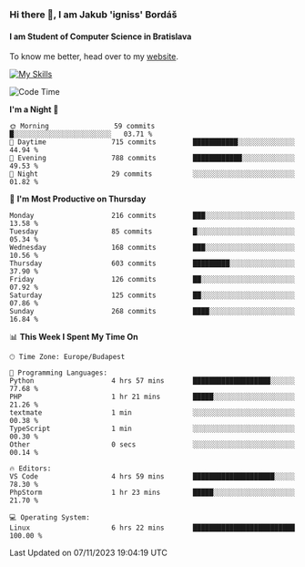 ### Hi there 👋, I am Jakub 'igniss' Bordáš

#### I am Student of Computer Science in Bratislava
To know me better, head over to my [website](https://bordas.sk).

[![My Skills](https://skillicons.dev/icons?i=js,html,css,figma,svelte,java,kotlin,python,postgresql,typescript,nest,nodejs)](https://bordas.sk)


<!--START_SECTION:waka-->
![Code Time](http://img.shields.io/badge/Code%20Time-1%2C261%20hrs%2034%20mins-blue)

**I'm a Night 🦉** 

```text
🌞 Morning                59 commits          █░░░░░░░░░░░░░░░░░░░░░░░░   03.71 % 
🌆 Daytime                715 commits         ███████████░░░░░░░░░░░░░░   44.94 % 
🌃 Evening                788 commits         ████████████░░░░░░░░░░░░░   49.53 % 
🌙 Night                  29 commits          ░░░░░░░░░░░░░░░░░░░░░░░░░   01.82 % 
```
📅 **I'm Most Productive on Thursday** 

```text
Monday                   216 commits         ███░░░░░░░░░░░░░░░░░░░░░░   13.58 % 
Tuesday                  85 commits          █░░░░░░░░░░░░░░░░░░░░░░░░   05.34 % 
Wednesday                168 commits         ███░░░░░░░░░░░░░░░░░░░░░░   10.56 % 
Thursday                 603 commits         █████████░░░░░░░░░░░░░░░░   37.90 % 
Friday                   126 commits         ██░░░░░░░░░░░░░░░░░░░░░░░   07.92 % 
Saturday                 125 commits         ██░░░░░░░░░░░░░░░░░░░░░░░   07.86 % 
Sunday                   268 commits         ████░░░░░░░░░░░░░░░░░░░░░   16.84 % 
```


📊 **This Week I Spent My Time On** 

```text
🕑︎ Time Zone: Europe/Budapest

💬 Programming Languages: 
Python                   4 hrs 57 mins       ███████████████████░░░░░░   77.68 % 
PHP                      1 hr 21 mins        █████░░░░░░░░░░░░░░░░░░░░   21.26 % 
textmate                 1 min               ░░░░░░░░░░░░░░░░░░░░░░░░░   00.38 % 
TypeScript               1 min               ░░░░░░░░░░░░░░░░░░░░░░░░░   00.30 % 
Other                    0 secs              ░░░░░░░░░░░░░░░░░░░░░░░░░   00.14 % 

🔥 Editors: 
VS Code                  4 hrs 59 mins       ████████████████████░░░░░   78.30 % 
PhpStorm                 1 hr 23 mins        █████░░░░░░░░░░░░░░░░░░░░   21.70 % 

💻 Operating System: 
Linux                    6 hrs 22 mins       █████████████████████████   100.00 % 
```


 Last Updated on 07/11/2023 19:04:19 UTC
<!--END_SECTION:waka-->
